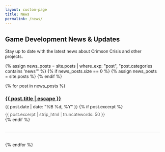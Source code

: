 ```yaml
---
layout: custom-page
title: News
permalink: /news/
---
```


<div class="news-archive">
  <h2>Game Development News & Updates</h2>
  <p>Stay up to date with the latest news about Crimson Crisis and other projects.</p>
  
  {% assign news_posts = site.posts | where_exp: "post", "post.categories contains 'news'" %}
  {% if news_posts.size == 0 %}
    {% assign news_posts = site.posts %}
  {% endif %}
  
  {% for post in news_posts %}
    <article class="news-archive-item">
      <h3>
        <a class="post-link" href="{{ post.url | relative_url }}">
          {{ post.title | escape }}
        </a>
      </h3>
      <span class="post-meta">{{ post.date | date: "%B %d, %Y" }}</span>
      {% if post.excerpt %}
        <div class="post-excerpt">
          {{ post.excerpt | strip_html | truncatewords: 50 }}
        </div>
      {% endif %}
    </article>
  {% endfor %}
</div>

<style>
  .news-archive {
    margin-top: 2rem;
  }

  .news-archive-item {
    margin-bottom: 2rem;
    padding-bottom: 2rem;
    border-bottom: 1px solid #e0e0e0;
  }

  .news-archive-item:last-child {
    border-bottom: none;
  }

  .news-archive-item h3 {
    margin-bottom: 0.5rem;
  }

  .post-excerpt {
    margin-top: 0.5rem;
    color: #666;
  }
</style>